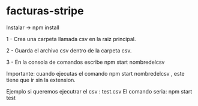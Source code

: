 # facturas-stripe

Instalar -> npm install

1 - Crea una carpeta llamada csv en la raiz principal.

2 - Guarda el archivo csv dentro de la carpeta csv.

3 - En la consola de comandos escribe npm start nombredelcsv 

Importante: cuando ejecutas el comando npm start nombredelcsv , este tiene que ir sin la extension.

Ejemplo si queremos ejecutrar el csv : test.csv
El comando seria: npm start test
